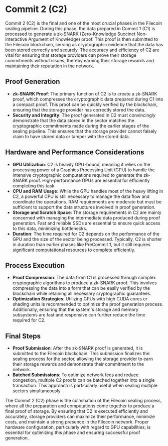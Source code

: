 # Commit 2 (C2)

Commit 2 (C2) is the final and one of the most crucial phases in the Filecoin sealing pipeline. During this phase, the data prepared in Commit 1 (C1) is processed to generate a zk-SNARK (Zero-Knowledge Succinct Non-Interactive Argument of Knowledge) proof. This proof is then submitted to the Filecoin blockchain, serving as cryptographic evidence that the data has been stored correctly and securely. The accuracy and efficiency of C2 are vital for ensuring that storage providers can prove their storage commitments without issues, thereby earning their storage rewards and maintaining their reputation in the network.

## **Proof Generation**

* **zk-SNARK Proof**: The primary function of C2 is to create a zk-SNARK proof, which compresses the cryptographic data prepared during C1 into a compact proof. This proof can be quickly verified by the blockchain, ensuring that the storage provider has correctly stored the data.
* **Security and Integrity**: The proof generated in C2 must convincingly demonstrate that the data stored in the sector matches the cryptographic commitments made during the earlier stages of the sealing pipeline. This ensures that the storage provider cannot falsely claim to have stored data or tamper with the stored data.

## **Hardware and Performance Considerations**

* **GPU Utilization**: C2 is heavily GPU-bound, meaning it relies on the processing power of a Graphics Processing Unit (GPU) to handle the intensive cryptographic computations required to generate the zk-SNARK proof. High-performance GPUs are essential for efficiently completing this task.
* **CPU and RAM Usage**: While the GPU handles most of the heavy lifting in C2, a powerful CPU is still necessary to manage the data flow and coordinate the operations. RAM requirements are moderate but must be sufficient to support the data structures involved in proof generation.
* **Storage and Scratch Space**: The storage requirements in C2 are mainly concerned with managing the intermediate data produced during proof generation. Fast and reliable SSDs are essential to ensure quick access to this data, minimizing bottlenecks.
* **Duration**: The time required for C2 depends on the performance of the GPU and the size of the sector being processed. Typically, C2 is shorter in duration than earlier phases like PreCommit 1, but it still requires significant computational resources to complete efficiently.

## **Process Execution**

* **Proof Compression**: The data from C1 is processed through complex cryptographic algorithms to produce a zk-SNARK proof. This involves compressing the data into a form that can be easily verified by the blockchain while retaining all necessary cryptographic guarantees.
* **Optimization Strategies**: Utilizing GPUs with high CUDA cores or shading units is recommended to optimize the proof generation process. Additionally, ensuring that the system's storage and memory subsystems are fast and responsive can further reduce the time required for C2.

## **Final Steps**

* **Proof Submission**: After the zk-SNARK proof is generated, it is submitted to the Filecoin blockchain. This submission finalizes the sealing process for the sector, allowing the storage provider to earn their storage rewards and demonstrate their commitment to the network.
* **Batched Submissions**: To optimize network fees and reduce congestion, multiple C2 proofs can be batched together into a single transaction. This approach is particularly useful when sealing multiple sectors simultaneously.

The Commit 2 (C2) phase is the culmination of the Filecoin sealing process, where all the preparation and computations come together to produce a final proof of storage. By ensuring that C2 is executed efficiently and accurately, storage providers can maximize their performance, minimize costs, and maintain a strong presence in the Filecoin network. Proper hardware configuration, particularly with regard to GPU capabilities, is essential for optimizing this phase and ensuring successful proof generation.
